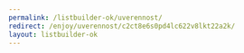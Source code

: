 ```yaml
---
permalink: /listbuilder-ok/uverennost/
redirect: /enjoy/uverennost/c2ct8e6s0pd4lc622v8lkt22a2k/
layout: listbuilder-ok
---
```

